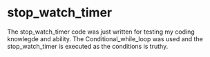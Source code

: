# stop_watch_timer
The stop_watch_timer code was just written for testing my coding knowlegde and ability. The Conditional_while_loop was used and
the stop_watch_timer is executed as the conditions is truthy.
